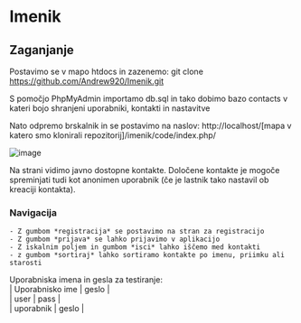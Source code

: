 # Imenik

## Zaganjanje

Postavimo se v mapo htdocs in zazenemo:
git clone https://github.com/Andrew920/Imenik.git

S pomočjo PhpMyAdmin importamo db.sql in tako dobimo bazo contacts v kateri bojo shranjeni uporabniki, kontakti in nastavitve

Nato odpremo brskalnik in se postavimo na naslov:
http://localhost/[mapa v katero smo klonirali repozitorij]/imenik/code/index.php/

![image](https://user-images.githubusercontent.com/47641054/170865943-118eb900-242d-41f2-8712-0bd9482c7779.png)

Na strani vidimo javno dostopne kontakte. Določene kontakte je mogoče spreminjati tudi kot anonimen uporabnik (če je lastnik tako nastavil ob kreaciji kontakta).

### Navigacija
    - Z gumbom *registracija* se postavimo na stran za registracijo
    - Z gumbom *prijava* se lahko prijavimo v aplikacijo
    - Z iskalnim poljem in gumbom *isci* lahko iščemo med kontakti
    - z gumbom *sortiraj* lahko sortiramo kontakte po imenu, priimku ali starosti
    


Uporabniska imena in gesla za testiranje:<br>
    | Uporabnisko ime | geslo |<br>
    | user            | pass  |<br>
    | uporabnik       | geslo |<br>

